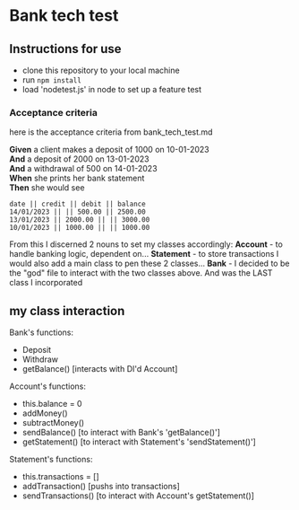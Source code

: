 # Bank tech test

## Instructions for use

- clone this repository to your local machine
- run `npm install`
- load 'nodetest.js' in node to set up a feature test


### Acceptance criteria

here is the acceptance criteria from bank_tech_test.md 

**Given** a client makes a deposit of 1000 on 10-01-2023  
**And** a deposit of 2000 on 13-01-2023  
**And** a withdrawal of 500 on 14-01-2023  
**When** she prints her bank statement  
**Then** she would see

```
date || credit || debit || balance
14/01/2023 || || 500.00 || 2500.00
13/01/2023 || 2000.00 || || 3000.00
10/01/2023 || 1000.00 || || 1000.00

```

From this I discerned 2 nouns to set my classes accordingly:
**Account** - to handle banking logic, dependent on...
**Statement** - to store transactions
I would also add a main class to pen these 2 classes...
**Bank** - I decided to be the "god" file to interact with the two classes above. And was the LAST class I incorporated

## my class interaction

Bank's functions:
- Deposit
- Withdraw
- getBalance() [interacts with DI'd Account]

Account's functions:
- this.balance = 0
- addMoney()
- subtractMoney()
- sendBalance() [to interact with Bank's 'getBalance()']
- getStatement() [to interact with Statement's 'sendStatement()']

Statement's functions:
- this.transactions = []
- addTransaction() [pushs into transactions]
- sendTransactions() [to interact with Account's getStatement()]

